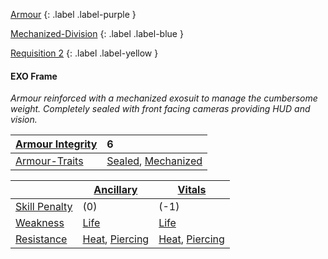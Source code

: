 
[Armour](Game/Armour-List)
{: .label .label-purple }

[Mechanized-Division](Game/Blocks/Mechanized-Division)
{: .label .label-blue }

[Requisition 2](Game/Deployment#Requisition)
{: .label .label-yellow }
#### EXO Frame
*Armour reinforced with a mechanized exosuit to manage the cumbersome weight. Completely sealed with front facing cameras providing HUD and vision.*

| [Armour Integrity](Game/Core/Armour#Armour%20Integrity) | 6 |
| :---- | :---- |
| [Armour-Traits](Game/Core/Armour-Traits) | [Sealed](Game/Core/Blocks/Sealed), [Mechanized](Game/Core/Blocks/Mechanized) |

|  | [Ancillary](Game/Core/Injury#Ancillary) | [Vitals](Game/Core/Injury#Vitals) |
| ---- | ---- | ---- |
| [Skill Penalty](Game/Core/Armour#Skill%20Penalty) | (0) | (-1) |
| [Weakness](Game/Core/Armour#Weakness%20and%20Resistance) | [Life](Game/Core/Injury#Life) | [Life](Game/Core/Injury#Life) |
| [Resistance](Game/Core/Armour#Weakness%20and%20Resistance) | [Heat](Game/Core/Injury#Heat), [Piercing](Game/Core/Injury#Piercing) | [Heat](Game/Core/Injury#Heat), [Piercing](Game/Core/Injury#Piercing) |

